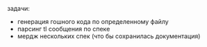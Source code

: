задачи:

* генерация гошного кода по определенному файлу
* парсинг tl сообщения по спеке
* мердж нескольких спек (что бы сохранилась документация)
